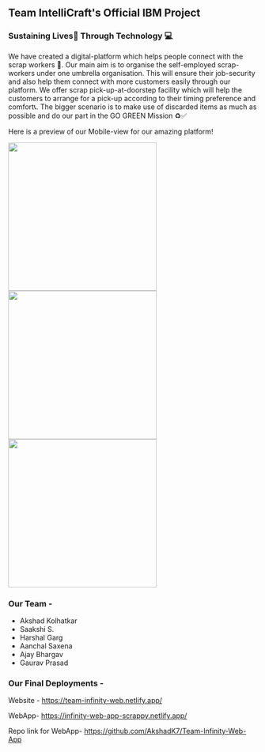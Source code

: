 ## Team IntelliCraft's Official IBM Project

### Sustaining Lives🌲 Through Technology 💻

We have created a digital-platform which helps people connect with the scrap workers 🔗. Our main aim is to organise the self-employed scrap-workers under one umbrella organisation. This will ensure their job-security and also help them connect with more customers easily through our platform. We offer scrap pick-up-at-doorstep facility which will help the customers to arrange for a pick-up according to their timing preference and comfort📞. The bigger scenario is to make use of discarded items as much as possible and do our part in the GO GREEN Mission ♻✅

Here is a preview of our Mobile-view for our amazing platform!

<img src="imgs/1.jpeg" height="300px"> <img src="imgs/4.jpeg" height="300px"> <img src="imgs/mob1N.jpeg" height="300px">

### Our Team -

- Akshad Kolhatkar
- Saakshi S.
- Harshal Garg
- Aanchal Saxena
- Ajay Bhargav
- Gaurav Prasad

### Our Final Deployments -

Website -
https://team-infinity-web.netlify.app/

WebApp-
https://infinity-web-app-scrappy.netlify.app/

Repo link for WebApp-
https://github.com/AkshadK7/Team-Infinity-Web-App
